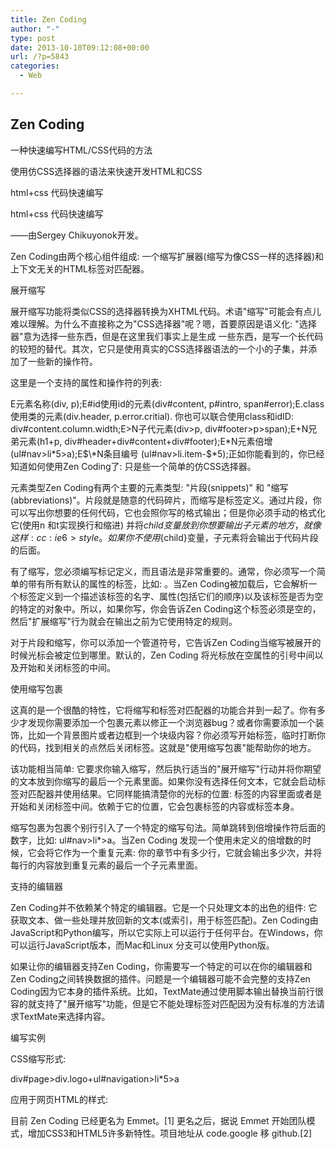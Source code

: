 ```yaml
---
title: Zen Coding
author: "-"
type: post
date: 2013-10-10T09:12:08+00:00
url: /?p=5843
categories:
  - Web

---
```

## Zen Coding
一种快速编写HTML/CSS代码的方法


使用仿CSS选择器的语法来快速开发HTML和CSS

html+css 代码快速编写

html+css 代码快速编写

——由Sergey Chikuyonok开发。

Zen Coding由两个核心组件组成: 一个缩写扩展器(缩写为像CSS一样的选择器)和上下文无关的HTML标签对匹配器。

展开缩写


展开缩写功能将类似CSS的选择器转换为XHTML代码。术语"缩写"可能会有点儿难以理解。为什么不直接称之为"CSS选择器"呢？嗯，首要原因是语义化: "选择器"意为选择一些东西，但是在这里我们事实上是生成 一些东西，是写一个长代码的较短的替代。其次，它只是使用真实的CSS选择器语法的一个小的子集，并添加了一些新的操作符。

这里是一个支持的属性和操作符的列表: 

E元素名称(div, p);E#id使用id的元素(div#content, p#intro, span#error);E.class使用类的元素(div.header, p.error.critial). 你也可以联合使用class和idID: div#content.column.width;E>N子代元素(div>p, div#footer>p>span);E+N兄弟元素(h1+p, div#header+div#content+div#footer);E\*N元素倍增(ul#nav>li\*5>a);E$\*N条目编号 (ul#nav>li.item-$\*5);正如你能看到的，你已经知道如何使用Zen Coding了: 只是些一个简单的仿CSS选择器。

元素类型Zen Coding有两个主要的元素类型: "片段(snippets)" 和 "缩写(abbreviations)"。片段就是随意的代码碎片，而缩写是标签定义。通过片段，你可以写出你想要的任何代码，它也会照你写的格式输出；但是你必须手动的格式化它(使用n 和t实现换行和缩进) 并将${child}变量放到你想要输出子元素的地方，就像这样: cc:ie6>style。如果你不使用${child}变量，子元素将会输出于代码片段的后面。

有了缩写，您必须编写标记定义，而且语法是非常重要的。通常，你必须写一个简单的带有所有默认的属性的标签，比如: 。当Zen Coding被加载后，它会解析一个标签定义到一个描述该标签的名字、属性(包括它们的顺序)以及该标签是否为空的特定的对象中。所以，如果你写<img src="" alt="" />，你会告诉Zen Coding这个标签必须是空的，然后"扩展缩写"行为就会在输出之前为它使用特定的规则。

对于片段和缩写，你可以添加一个管道符号，它告诉Zen Coding当缩写被展开的时候光标会被定位到哪里。默认的，Zen Coding 将光标放在空属性的引号中间以及开始和关闭标签的中间。

使用缩写包裹


这真的是一个很酷的特性，它将缩写和标签对匹配器的功能合并到一起了。你有多少才发现你需要添加一个包裹元素以修正一个浏览器bug？或者你需要添加一个装饰，比如一个背景图片或者边框到一个块级内容？你必须写开始标签，临时打断你的代码，找到相关的点然后关闭标签。这就是"使用缩写包裹"能帮助你的地方。

该功能相当简单: 它要求你输入缩写，然后执行适当的"展开缩写"行动并将你期望的文本放到你缩写的最后一个元素里面。如果你没有选择任何文本，它就会启动标签对匹配器并使用结果。它同样能搞清楚你的光标的位置: 标签的内容里面或者是开始和关闭标签中间。依赖于它的位置，它会包裹标签的内容或标签本身。

缩写包裹为包裹个别行引入了一个特定的缩写句法。简单跳转到倍增操作符后面的数字，比如: ul#nav>li*>a。当Zen Coding 发现一个使用未定义的倍增数的时候，它会将它作为一个重复元素: 你的章节中有多少行，它就会输出多少次，并将每行的内容放到重复元素的最后一个子元素里面。

支持的编辑器


Zen Coding并不依赖某个特定的编辑器。它是一个只处理文本的出色的组件: 它获取文本、做一些处理并放回新的文本(或索引，用于标签匹配)。Zen Coding由JavaScript和Python编写，所以它实际上可以运行于任何平台。在Windows，你可以运行JavaScript版本，而Mac和Linux 分支可以使用Python版。

如果让你的编辑器支持Zen Coding，你需要写一个特定的可以在你的编辑器和Zen Coding之间转换数据的插件。问题是一个编辑器可能不会完整的支持Zen Coding因为它本身的插件系统。比如，TextMate通过使用脚本输出替换当前行很容的就支持了"展开缩写"功能，但是它不能处理标签对匹配因为没有标准的方法请求TextMate来选择内容。

编写实例


CSS缩写形式: 

div#page>div.logo+ul#navigation>li*5>a

应用于网页HTML的样式: 





<ul id="navigation">











</ul>


目前 Zen Coding 已经更名为 Emmet。[1] 更名之后，据说 Emmet 开始团队模式，增加CSS3和HTML5许多新特性。项目地址从 code.google 移 github.[2]